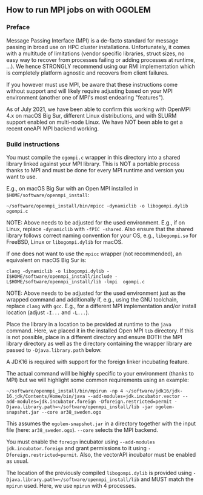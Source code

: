 ## How to run MPI jobs on with OGOLEM
### Preface
Message Passing Interface (MPI) is a de-facto standard for message passing in broad use on HPC cluster installations. Unfortunately, it comes with a multitude of limitations (vendor specific libraries, struct sizes, no easy way to recover from processes failing or adding processes at runtime, ...). We hence STRONGLY recommend using our RMI implementation which is completely platform agnostic and recovers from client failures.

If you however must use MPI, be aware that these instructions come without support and will likely require adjusting based on your MPI environment (another one of MPI's most endearing "features"). 

As of July 2021, we have been able to confirm this working with OpenMPI 4.x on macOS Big Sur, different Linux distributions, and with SLURM support enabled on multi-node Linux. We have NOT been able to get a recent oneAPI MPI backend working.

### Build instructions
You must compile the `ogompi.c` wrapper in this directory into a shared library linked against your MPI library. This is NOT a portable process thanks to MPI and must be done for every MPI runtime and version you want to use.

E.g., on macOS Big Sur with an Open MPI installed in `$HOME/software/openmpi_install`:
```
~/software/openmpi_install/bin/mpicc -dynamiclib -o libogompi.dylib ogompi.c 
```
NOTE: Above needs to be adjusted for the used environment. E.g., if on Linux, replace `-dynamiclib` with `-fPIC -shared`. Also ensure that the shared library follows correct naming convention for your OS, e.g., `libogompi.so` for FreeBSD, Linux or `libogompi.dylib` for macOS.

If one does not want to use the `mpicc` wrapper (not recommended), an equivalent on macOS Big Sur is:
```
clang -dynamiclib -o libogompi.dylib -I$HOME/software/openmpi_install/include -L$HOME/software/openmpi_install/lib -lmpi  ogompi.c
```
NOTE: Above needs to be adjusted for the used environment just as the wrapped command and additionally if, e.g., using the GNU toolchain, replace `clang` with `gcc`. E.g., for a different MPI implementation and/or install location (adjust `-I...` and `-L...`).

Place the library in a location to be provided at runtime to the `java` command. Here, we placed it in the installed Open MPI `lib` directory. If this is not possible, place in a different directory and ensure BOTH the MPI library directory as well as the directory containing the wrapper library are passed to `-Djava.library.path` below.

A JDK16 is required with support for the foreign linker incubating feature.

The actual command willl be highly specific to your environment (thanks to MPI) but we will highlight some common requirements using an example:

```
~/software/openmpi_install/bin/mpirun -np 4 ~/software/jdk16/jdk-16.jdk/Contents/Home/bin/java --add-modules=jdk.incubator.vector --add-modules=jdk.incubator.foreign -Dforeign.restricted=permit -Djava.library.path=~/software/openmpi_install/lib -jar ogolem-snapshot.jar --core ar38_sweden.ogo
```

This assumes the `ogolem-snapshot.jar` in a directory together with the input file (here: `ar38_sweden.ogo`). `--core` selects the MPI backend.

You must enable the `foreign` incubator using `--add-modules jdk.incubator.foreign` and grant permissions to it using `-Dforeign.restricted=permit`. Also, the vectorAPI incubator must be enabled as usual.

The location of the previously compiled `libogompi.dylib` is provided using `-Djava.library.path=~/software/openmpi_install/lib` and MUST match the `mpirun` used. Here, we use `mpirun` with 4  processes.
